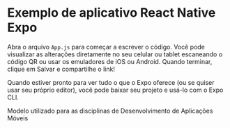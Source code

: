 # Exemplo de aplicativo React Native Expo

Abra o arquivo `App.js` para começar a escrever o código. Você pode visualizar as alterações diretamente no seu celular ou tablet escaneando o código QR ou usar os emuladores de iOS ou Android. Quando terminar, clique em Salvar e compartilhe o link!

Quando estiver pronto para ver tudo o que o Expo oferece (ou se quiser usar seu próprio editor), você pode baixar seu projeto e usá-lo com o Expo CLI.

Modelo utilizado para as disciplinas de Desenvolvimento de Aplicações Móveis
